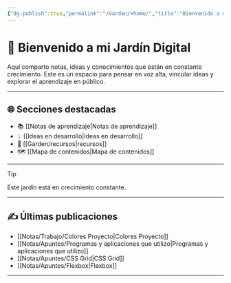 ```yaml
---
{"dg-publish":true,"permalink":"/Garden/+home/","title":"Bienvenido a mi Jardín Digital","tags":["gardenEntry"]}
---
```



# 🌱 Bienvenido a mi Jardín Digital

Aquí comparto notas, ideas y conocimientos que están en constante crecimiento. Este es un espacio para pensar en voz alta, vincular ideas y explorar el aprendizaje en público.


---

## 🌐 Secciones destacadas

- 📚 [[Notas de aprendizaje\|Notas de aprendizaje]]
- 💡 [[Ideas en desarrollo\|Ideas en desarrollo]]
- 🧰 [[Garden/recursos\|recursos]]
- 🗺️ [[Mapa de contenidos\|Mapa de contenidos]]

---

> [!tip]
> Este jardín está en crecimiento constante. 

---

## ✍️ Últimas publicaciones

- [[Notas/Trabajo/Colores Proyecto\|Colores Proyecto]]
- [[Notas/Apuntes/Programas y aplicaciones que utilizo\|Programas y aplicaciones que utilizo]]
- [[Notas/Apuntes/CSS Grid\|CSS Grid]]
- [[Notas/Apuntes/Flexbox\|Flexbox]]

---
